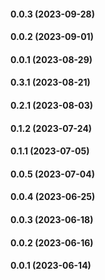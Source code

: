 #### 0.0.3 (2023-09-28)

#### 0.0.2 (2023-09-01)

#### 0.0.1 (2023-08-29)

#### 0.3.1 (2023-08-21)

#### 0.2.1 (2023-08-03)

#### 0.1.2 (2023-07-24)

#### 0.1.1 (2023-07-05)

#### 0.0.5 (2023-07-04)

#### 0.0.4 (2023-06-25)

#### 0.0.3 (2023-06-18)

#### 0.0.2 (2023-06-16)

#### 0.0.1 (2023-06-14)

